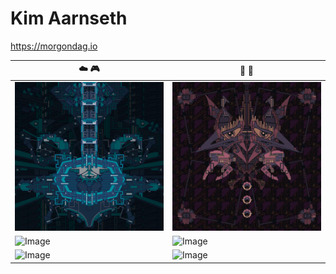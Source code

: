# Kim Aarnseth
https://morgondag.io

| ☁️ 🎮     | 👾 🎨 |
| ---      | ---       |
| ![Image](flow.gif?raw=true) | ![Image](DNA.gif?raw=true)         |
| ![Image](bend.gif?raw=true) | ![Image](garden.gif?raw=true)      |
| ![Image](locket.gif?raw=true) | ![Image](tet.gif?raw=true)   |
